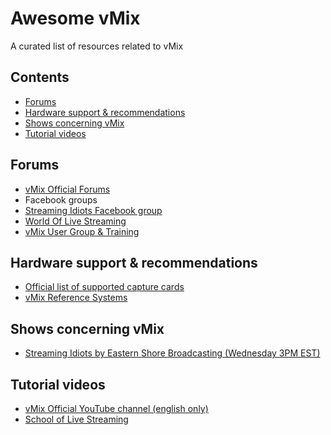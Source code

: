 <!--#
VERSION=23
$-->
# Awesome vMix

A curated list of resources related to vMix

## Contents
 - [Forums](#forums)
 - [Hardware support & recommendations](#hardware-support--recommendations)
 - [Shows concerning vMix](#shows-concerning-vmix)
 - [Tutorial videos](#tutorial-videos)

## Forums
 - [vMix Official Forums](https://forums.vmix.com/)
 - Facebook groups
  - [Streaming Idiots Facebook group](https://www.facebook.com/groups/StreamingIdiots/)
  - [World Of Live Streaming](https://www.facebook.com/groups/WorldOfLiveStreaming/)
  - [vMix User Group & Training](https://www.facebook.com/groups/vMixTraining/)

## Hardware support & recommendations
 - [Official list of supported capture cards](https://www.vmix.com/software/supported-hardware.aspx#capturehardware)
 - [vMix Reference Systems](https://www.vmix.com/products/vmix-reference-systems.aspx)
 
## Shows concerning vMix
 - [Streaming Idiots by Eastern Shore Broadcasting (Wednesday 3PM EST)](http://easternshorebroadcasting.com/watch-live-2-3-2/)

## Tutorial videos
 - [vMix Official YouTube channel (english only)](https://www.youtube.com/user/vmixcomau)
 - [School of Live Streaming](http://schooloflivestreaming.com)
